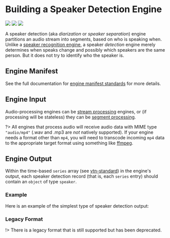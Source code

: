 # Building a Speaker Detection Engine

![](badge/API/Yes/green)
![](badge/Search/Yes/green)
![](badge/UI/Yes/green)

A speaker detection (aka *diarization* or *speaker separation*) engine partitions an audio stream into segments, based on who is speaking when.
Unlike a [speaker recognition engine](/developer/engines/cognitive/speech/speaker-recognition/), a speaker *detection* engine merely determines when speaks change and possibly which speakers are the same person.
But it does not try to identify who the speaker is.

## Engine Manifest

<!-- TODO
All speaker detection engines should specify the following parameters in their build manifest:

| Parameter | Value |
| --------- | ----- |
| `TODO` | `TODO` |
| `TODO` | `TODO` |
-->

<!--TODO:  Here is a minimal example `manifest.json` that could apply to a speaker detection engine: -->

<!--TODO: Define [](manifest.example.json ':include :type=code json')-->

See the full documentation for [engine manifest standards](/developer/engines/standards/engine-manifest/) for more details.

<!-- ## Engine Input -->

<!-- TODO -->

## Engine Input

Audio-processing engines can be [stream processing](/developer/engines/processing-modes/stream-processing/) engines, or (if processing will be stateless) they can be [segment processing](/developer/engines/processing-modes/segment-processing/).

?> All engines that process audio will receive audio data with MIME type `"audio/mp4"` (.wav and .mp3 are _not_ natively supported).
If your engine needs a format other than `mp4`, you will need to transcode incoming `mp4` data to the appropriate target format using something like [ffmpeg](https://ffmpeg.org/).

## Engine Output

Within the time-based `series` array (see [vtn-standard](/developer/engines/standards/engine-output/)) in the engine's output, each speaker detection record (that is, each `series` entry) should contain an `object` of type `speaker`.

### Example

Here is an example of the simplest type of speaker detection output:

[](vtn-standard.example.json ':include :type=code json')

### Legacy Format

!> There is a legacy format that is still supported but has been deprecated.

[](vtn-standard-legacy.example.json ':include :type=code json')
